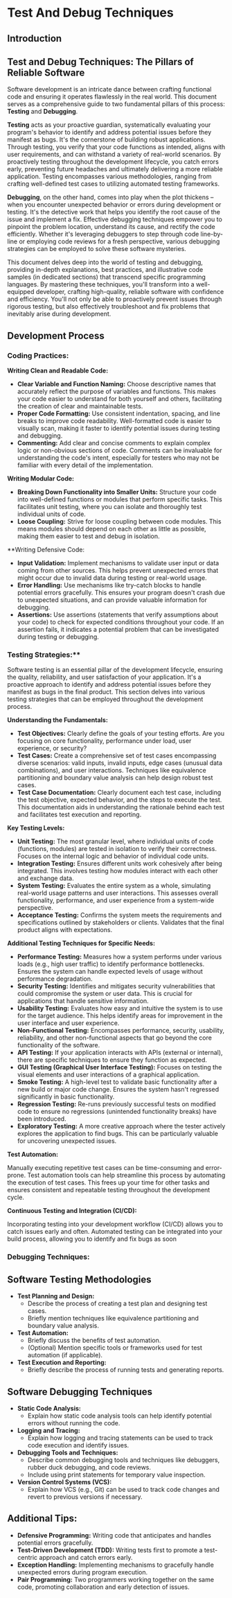 # Test And Debug Techniques

## Introduction

## Test and Debug Techniques: The Pillars of Reliable Software

Software development is an intricate dance between crafting functional code and ensuring it operates flawlessly in the real world.  This document serves as a comprehensive guide to two fundamental pillars of this process: **Testing** and **Debugging**.

**Testing** acts as your proactive guardian, systematically evaluating your program's behavior to identify and address potential issues before they manifest as bugs. It's the cornerstone of building robust applications. Through testing, you verify that your code functions as intended, aligns with user requirements, and can withstand a variety of real-world scenarios. By proactively testing throughout the development lifecycle, you catch errors early, preventing future headaches and ultimately delivering a more reliable application. Testing encompasses various methodologies, ranging from crafting well-defined test cases to utilizing automated testing frameworks.

**Debugging**, on the other hand, comes into play when the plot thickens – when you encounter unexpected behavior or errors during development or testing. It's the detective work that helps you identify the root cause of the issue and implement a fix. Effective debugging techniques empower you to pinpoint the problem location, understand its cause, and rectify the code efficiently. Whether it's leveraging debuggers to step through code line-by-line or employing code reviews for a fresh perspective, various debugging strategies can be employed to solve these software mysteries.

This document delves deep into the world of testing and debugging, providing in-depth explanations, best practices, and illustrative code samples (in dedicated sections) that transcend specific programming languages. By mastering these techniques, you'll transform into a well-equipped developer, crafting high-quality, reliable software with confidence and efficiency. You'll not only be able to proactively prevent issues through rigorous testing, but also effectively troubleshoot and fix problems that inevitably arise during development.


## Development Process
### Coding Practices:

**Writing Clean and Readable Code:**

- **Clear Variable and Function Naming:** Choose descriptive names that accurately reflect the purpose of variables and functions. This makes your code easier to understand for both yourself and others,  facilitating the creation of clear and maintainable tests.
- **Proper Code Formatting:** Use consistent indentation, spacing, and line breaks to improve code readability. Well-formatted code is easier to visually scan, making it faster to identify potential issues during testing and debugging.
- **Commenting:** Add clear and concise comments to explain complex logic or non-obvious sections of code. Comments can be invaluable for understanding the code's intent, especially for testers who may not be familiar with every detail of the implementation.

**Writing Modular Code:**

- **Breaking Down Functionality into Smaller Units:**  Structure your code into well-defined functions or modules that perform specific tasks. This facilitates unit testing, where you can isolate and thoroughly test individual units of code.
- **Loose Coupling:** Strive for loose coupling between code modules. This means modules should depend on each other as little as possible, making them easier to test and debug in isolation.

**Writing Defensive Code:

- **Input Validation:** Implement mechanisms to validate user input or data coming from other sources. This helps prevent unexpected errors that might occur due to invalid data during testing or real-world usage.
- **Error Handling:**  Use mechanisms like try-catch blocks to handle potential errors gracefully. This ensures your program doesn't crash due to unexpected situations, and can provide valuable information for debugging.
- **Assertions:** Use assertions (statements that verify assumptions about your code) to check for expected conditions throughout your code.  If an assertion fails, it indicates a potential problem that can be investigated during testing or debugging.

### Testing Strategies:**

Software testing is an essential pillar of the development lifecycle, ensuring the quality, reliability, and user satisfaction of your application. It's a proactive approach to identify and address potential issues before they manifest as bugs in the final product. This section delves into various testing strategies that can be employed throughout the development process.

**Understanding the Fundamentals:**

* **Test Objectives:** Clearly define the goals of your testing efforts. Are you focusing on core functionality, performance under load, user experience, or security?
* **Test Cases:** Create a comprehensive set of test cases encompassing diverse scenarios: valid inputs, invalid inputs, edge cases (unusual data combinations), and user interactions. Techniques like equivalence partitioning and boundary value analysis can help design robust test cases.
* **Test Case Documentation:** Clearly document each test case, including the test objective, expected behavior, and the steps to execute the test. This documentation aids in understanding the rationale behind each test and facilitates test execution and reporting.

**Key Testing Levels:**

* **Unit Testing:** The most granular level, where individual units of code (functions, modules) are tested in isolation to verify their correctness. Focuses on the internal logic and behavior of individual code units.
* **Integration Testing:** Ensures different units work cohesively after being integrated. This involves testing how modules interact with each other and exchange data.
* **System Testing:** Evaluates the entire system as a whole, simulating real-world usage patterns and user interactions. This assesses overall functionality, performance, and user experience from a system-wide perspective.
* **Acceptance Testing:** Confirms the system meets the requirements and specifications outlined by stakeholders or clients. Validates that the final product aligns with expectations.

**Additional Testing Techniques for Specific Needs:**

* **Performance Testing:** Measures how a system performs under various loads (e.g., high user traffic) to identify performance bottlenecks. Ensures the system can handle expected levels of usage without performance degradation.
* **Security Testing:** Identifies and mitigates security vulnerabilities that could compromise the system or user data. This is crucial for applications that handle sensitive information.
* **Usability Testing:** Evaluates how easy and intuitive the system is to use for the target audience. This helps identify areas for improvement in the user interface and user experience.
* **Non-Functional Testing:** Encompasses performance, security, usability, reliability, and other non-functional aspects that go beyond the core functionality of the software.
* **API Testing:** If your application interacts with APIs (external or internal), there are specific techniques to ensure they function as expected.
* **GUI Testing (Graphical User Interface Testing):** Focuses on testing the visual elements and user interactions of a graphical application.
* **Smoke Testing:** A high-level test to validate basic functionality after a new build or major code change. Ensures the system hasn't regressed significantly in basic functionality.
* **Regression Testing:** Re-runs previously successful tests on modified code to ensure no regressions (unintended functionality breaks) have been introduced.
* **Exploratory Testing:** A more creative approach where the tester actively explores the application to find bugs. This can be particularly valuable for uncovering unexpected issues.

**Test Automation:**

Manually executing repetitive test cases can be time-consuming and error-prone. Test automation tools can help streamline this process by automating the execution of test cases. This frees up your time for other tasks and ensures consistent and repeatable testing throughout the development cycle.

**Continuous Testing and Integration (CI/CD):**

Incorporating testing into your development workflow (CI/CD) allows you to catch issues early and often. Automated testing can be integrated into your build process, allowing you to identify and fix bugs as soon


### Debugging Techniques:

## Software Testing Methodologies

* **Test Planning and Design:**
    * Describe the process of creating a test plan and designing test cases.
    * Briefly mention techniques like equivalence partitioning and boundary value analysis.
* **Test Automation:**
    * Briefly discuss the benefits of test automation.
    * (Optional) Mention specific tools or frameworks used for test automation (if applicable).
* **Test Execution and Reporting:**
    * Briefly describe the process of running tests and generating reports.

## Software Debugging Techniques

* **Static Code Analysis:**
    * Explain how static code analysis tools can help identify potential errors without running the code.
* **Logging and Tracing:**
    * Explain how logging and tracing statements can be used to track code execution and identify issues.
* **Debugging Tools and Techniques:**
    * Describe common debugging tools and techniques like debuggers, rubber duck debugging, and code reviews.
    * Include using print statements for temporary value inspection.
* **Version Control Systems (VCS):**
    * Explain how VCS (e.g., Git) can be used to track code changes and revert to previous versions if necessary.
## Additional Tips:

* **Defensive Programming:** Writing code that anticipates and handles potential errors gracefully.
* **Test-Driven Development (TDD):** Writing tests first to promote a test-centric approach and catch errors early.
* **Exception Handling:** Implementing mechanisms to gracefully handle unexpected errors during program execution.
* **Pair Programming:** Two programmers working together on the same code, promoting collaboration and early detection of issues.
